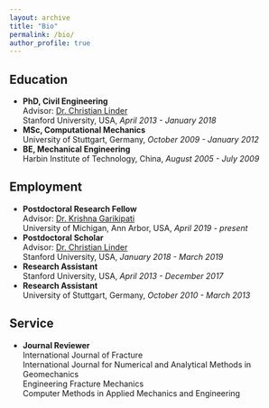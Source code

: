```yaml
---
layout: archive
title: "Bio"
permalink: /bio/
author_profile: true
---
```


<!--A PDF version of my CV is available <a href="https://xiaoxuanzhangcm.github.io/files/CV-XiaoxuanZhang.pdf">here</a>.-->

## Education

<ul>
<li> 
<b>PhD, Civil Engineering</b> 
<br>Advisor: <a href="https://profiles.stanford.edu/christian-linder">Dr. Christian Linder</a>
<br>Stanford University, USA, <i>April 2013 - January 2018</i>
</li>

<li> 
<b>MSc, Computational Mechanics</b>
<br>University of Stuttgart, Germany, <i>October 2009 - January 2012</i>
</li>

<li> 
<b>BE, Mechanical Engineering</b>
<br>Harbin Institute of Technology, China, <i>August 2005 - July 2009</i>
</li>
</ul>

## Employment

<ul>
<li> 
<b>Postdoctoral Research Fellow</b>
<br>Advisor: <a href="https://me.engin.umich.edu/people/faculty/krishna-garikipati">Dr. Krishna Garikipati</a>
<br>University of Michigan, Ann Arbor, USA, <i>April 2019 - present</i>
</li>

<li> 
<b>Postdoctoral Scholar</b>
<br>Advisor: <a href="https://profiles.stanford.edu/christian-linder">Dr. Christian Linder</a>
<br>Stanford University, USA, <i>January 2018 - March 2019</i>
</li>

<li> 
<b>Research Assistant</b>
<br>Stanford University, USA, <i>April 2013 - December 2017</i>
</li>

<li> 
<b>Research Assistant</b>
<br>University of Stuttgart, Germany, <i>October 2010 - March 2013</i>
</li>
</ul>


## Service
<ul>
<li> 
<b>Journal Reviewer </b>
<br>International Journal of Fracture
<br>International Journal for Numerical and Analytical Methods in Geomechanics
<br>Engineering Fracture Mechanics
<br>Computer Methods in Applied Mechanics and Engineering
</li>
</ul>
